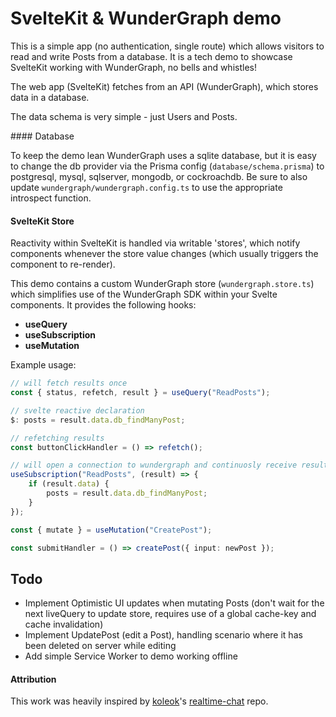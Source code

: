 # SvelteKit & WunderGraph demo

This is a simple app (no authentication, single route) which allows visitors to read and write Posts from a database. It is a tech demo to showcase SvelteKit working with WunderGraph, no bells and whistles!

The web app (SvelteKit) fetches from an API (WunderGraph), which stores data in a database.

The data schema is very simple - just Users and Posts.

#### Database

To keep the demo lean WunderGraph uses a sqlite database, but it is easy to change the db provider via the Prisma config (`database/schema.prisma`) to postgresql, mysql, sqlserver, mongodb, or cockroachdb. Be sure to also update `wundergraph/wundergraph.config.ts` to use the appropriate introspect function.

#### SvelteKit Store

Reactivity within SvelteKit is handled via writable 'stores', which notify components whenever the store value changes (which usually triggers the component to re-render).

This demo contains a custom WunderGraph store (`wundergraph.store.ts`) which simplifies use of the WunderGraph SDK within your Svelte components. It provides the following hooks:

- **useQuery**
- **useSubscription**
- **useMutation**

Example usage:

```ts
// will fetch results once
const { status, refetch, result } = useQuery("ReadPosts");

// svelte reactive declaration
$: posts = result.data.db_findManyPost;

// refetching results
const buttonClickHandler = () => refetch();
```

```ts
// will open a connection to wundergraph and continuosly receive results every 1 second
useSubscription("ReadPosts", (result) => {
	if (result.data) {
		posts = result.data.db_findManyPost;
	}
});
```

```ts
const { mutate } = useMutation("CreatePost");

const submitHandler = () => createPost({ input: newPost });
```

## Todo

- Implement Optimistic UI updates when mutating Posts (don't wait for the next liveQuery to update store, requires use of a global cache-key and cache invalidation)
- Implement UpdatePost (edit a Post), handling scenario where it has been deleted on server while editing
- Add simple Service Worker to demo working offline

#### Attribution

This work was heavily inspired by [koleok](https://github.com/Koleok)'s [realtime-chat](https://github.com/Koleok/sveltekit-wundergraph-postgresql-realtime-chat/blob/main/src/lib/wundergraph.store.ts) repo.
